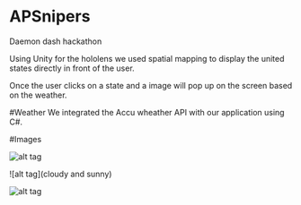 # APSnipers
Daemon dash hackathon

Using Unity for the hololens we used spatial mapping to display the united states directly in front of the user.

Once the user clicks on a state and a image will pop up on the screen based on the weather. 

#Weather
We integrated the Accu wheather API with our application using C#.

#Images

![alt tag](rain)

![alt tag](cloudy and sunny)

![alt tag](lightning)
